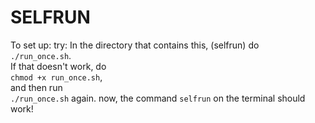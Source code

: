 # SELFRUN

To set up:
try:
In the directory that contains this, (selfrun) do\
`./run_once.sh`.\
If that doesn't work, do\
`chmod +x run_once.sh`,\
and then run\
`./run_once.sh` again.
now, the command `selfrun` on the terminal should work!
